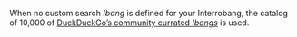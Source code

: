 When no custom search _!bang_ is defined for your Interrobang, the
catalog of 10,000 of [DuckDuckGo’s community currated
_!bangs_](https://duckduckgo.com/bang_lite.html) is used.
